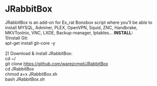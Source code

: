 ﻿# JRabbitBox

JRabbitBox is an add-on for Ex_rat Bonobox script where you'll be able to install MYSQL, Adminer, PLEX, OpenVPN, Squid, ZNC, Handbrake, MKVToolnix, VNC, LXDE, Backup-manager, Iptables...
**INSTALL:** <br>
1)Install Git: <br>
apt-get install git-core -y <br>
<br>
2) Download & install JRabbitBox: <br>
cd ~/ <br>
git clone https://github.com/warezcmpt/JRabbitBox <br>
cd JRabbitBox <br>
chmod a+x JRabbitBox.sh <br>
bash JRabbitBox.sh <br>

